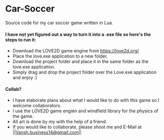 # Car-Soccer
 Source code for my car soccer game written in Lua.

#### I have not yet figured out a way to turn it into a .exe file so here's the steps to run it:
* Download the LOVE2D game engine from https://love2d.org/
* Place the love.exe application to a new folder.
* Download the project folder and place it in the same folder as the love.exe application.
* Simply drag and drop the project folder over the Love.exe application and enjoy :)

#### Collab?
* I have elaborate plans about what I would like to do with this game so I welcome collaborators.
* I use the LOVE2D game engien and windfield library for the physics of the game.
* All art is done by my with the help of a friend.
* If you would like to collaborate, please shoot me and E-Mail at ||Vansh.business14@gmail.com||
